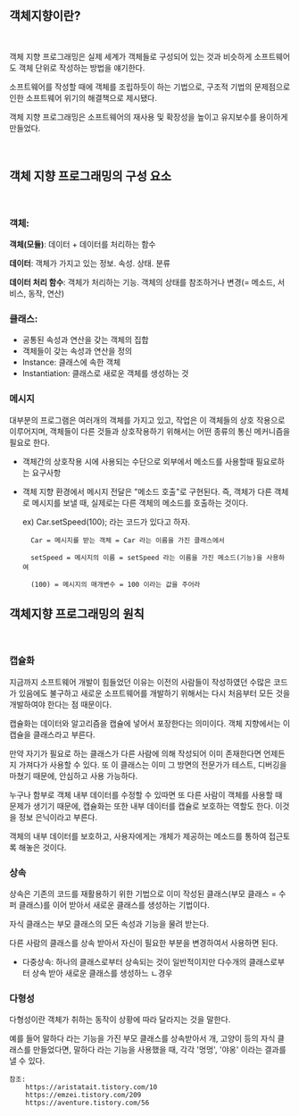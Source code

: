 ## 객체지향이란?

<br>

객체 지향 프로그래밍은 실제 세계가 객체들로 구성되어 있는 것과 비슷하게 소프트웨어도 객체 단위로 작성하는 방법을 얘기한다.

소프트웨어를 작성할 때에 객체를 조립하듯이 하는 기법으로, 구조적 기법의 문제점으로 인한 소프트웨어 위기의 해결책으로 제시됐다.

객체 지향 프로그래밍은 소프트웨어의 재사용 및 확장성을 높이고 유지보수를 용이하게 만들었다.

<br>

## 객체 지향 프로그래밍의 구성 요소

<br>

### 객체:

**객체(모듈)**: 데이터 + 데이터를 처리하는 함수

**데이터**: 객체가 가지고 있는 정보. 속성. 상태. 분류

**데이터 처리 함수**: 객체가 처리하는 기능. 객체의 상태를 참조하거나 변경(= 메소드, 서비스, 동작, 연산)

### 클래스:

* 공통된 속성과 연산을 갖는 객체의 집합
* 객체들이 갖는 속성과 연산을 정의
* Instance: 클래스에 속한 객체
* Instantiation: 클래스로 새로운 객체를 생성하는 것
  
### 메시지

대부분의 프로그램은 여러개의 객체를 가지고 있고, 작업은 이 객체들의 상호 작용으로 이루어지며, 객체들이 다른 것들과 상호작용하기 위해서는 어떤 종류의 통신 메커니즘을 필요로 한다.

* 객체간의 상호작용 시에 사용되는 수단으로 외부에서 메소드를 사용할때 필요로하는 요구사항
* 객체 지향 환경에서 메시지 전달은 "메소드 호출"로 구현된다. 즉, 객체가 다른 객체로 메시지를 보낼 때, 실제로는 다른 객체의 메소드를 호출하는 것이다.

    ex) 
        Car.setSpeed(100); 라는 코드가 있다고 하자.

        Car = 메시지를 받는 객체 = Car 라는 이름을 가진 클래스에서

        setSpeed = 메시지의 이름 = setSpeed 라는 이름을 가진 메소드(기능)을 사용하여

        (100) = 메시지의 매개변수 = 100 이라는 값을 주어라

## 객체지향 프로그래밍의 원칙

<br>

### 캡슐화

지금까지 소프트웨어 개발이 힘들었던 이유는 이전의 사람들이 작성하였던 수많은 코드가 있음에도 불구하고 새로운 소프트웨어를 개발하기 위해서는 다시 처음부터 모든 것을 개발하여야 한다는 점 때문이다.

캡슐화는 데이터와 알고리즘을 캡슐에 넣어서 포장한다는 의미이다. 객체 지향에서는 이 캡슐을 클래스라고 부른다.

만약 자기가 필요로 하는 클래스가 다른 사람에 의해 작성되어 이미 존재한다면 언제든지 가져다가 사용할 수 있다. 또 이 클래스는 이미 그 방면의 전문가가 테스트, 디버깅을 마쳤기 때문에, 안심하고 사용 가능하다. 

누구나 함부로 객체 내부 데이터를 수정할 수 있따면 또 다른 사람이 객체를 사용할 때 문제가 생기기 때문에, 캡슐화는 또한 내부 데이터를 캡슐로 보호하는 역할도 한다. 이것을 정보 은닉이라고 부른다.

객체의 내부 데이터를 보호하고, 사용자에게는 개체가 제공하는 메소드를 통하여 접근토록 해놓은 것이다.

### 상속

상속은 기존의 코드를 재활용하기 위한 기법으로 이미 작성된 클래스(부모 클래스 = 수퍼 클래스)를 이어 받아서 새로운 클래스를 생성하는 기법이다.

자식 클래스는 부모 클래스의 모든 속성과 기능을 물려 받는다.

다른 사람의 클래스를 상속 받아서 자신이 필요한 부분을 변경하여서 사용하면 된다.

* 다중상속: 하나의 클래스로부터 상속되는 것이 일반적이지만 다수개의 클래스로부터 상속 받아 새로운 클래스를 생성하느 ㄴ경우 

### 다형성

다형성이란 객체가 취하는 동작이 상황에 따라 달라지는 것을 말한다.

예를 들어 말하다 라는 기능을 가진 부모 클래스를 상속받아서 개, 고양이 등의 자식 클래스를 만들었다면, 말하다 라는 기능을 사용했을 때, 각각 '멍멍', '야옹' 이라는 결과를 낼 수 있다.

    참조: 
        https://aristatait.tistory.com/10
        https://emzei.tistory.com/209
        https://aventure.tistory.com/56
